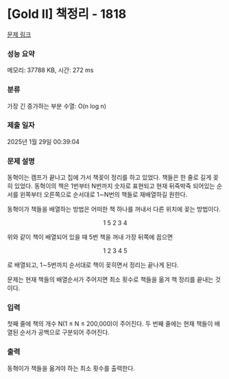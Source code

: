 # [Gold II] 책정리 - 1818 

[문제 링크](https://www.acmicpc.net/problem/1818) 

### 성능 요약

메모리: 37788 KB, 시간: 272 ms

### 분류

가장 긴 증가하는 부분 수열: O(n log n)

### 제출 일자

2025년 1월 29일 00:39:04

### 문제 설명

<p>동혁이는 캠프가 끝나고 집에 가서 책꽂이 정리를 하고 있었다. 책들은 한 줄로 길게 꽂히 있었다. 동혁이의 책은 1번부터 N번까지 숫자로 표현되고  현재 뒤죽박죽 되어있는 순서를 왼쪽부터 오른쪽으로 순서대로 1∼N번의 책들로 재배열하길 원한다.</p>

<p>동혁이가 책들을 배열하는 방법은 어떠한 책 하나를 꺼내서 다른 위치에 꽂는 방법이다.</p>

<p style="text-align: center;">1 5 2 3 4</p>

<p>위와 같이 책이 배열되어 있을 때 5번 책을 꺼내 가장 뒤쪽에 꼽으면</p>

<p style="text-align: center;">1 2 3 4 5</p>

<p>로 배열되고, 1∼5번까지 순서대로 책이 꽂히면서 정리는 끝나게 된다.</p>

<p>문제는 현재 책들의 배열순서가 주어지면 최소 횟수로 책들을 옮겨 책 정리를 끝내는 것이다.</p>

### 입력 

 <p>첫째 줄에 책의 개수 N(1 ≤ N ≤ 200,000)이 주어진다. 두 번째 줄에는 현재 책들이 배열된 순서가 공백으로 구분되어 주어진다.</p>

### 출력 

 <p>동혁이가 책들을 옮겨야 하는 최소 횟수를 출력한다.</p>

